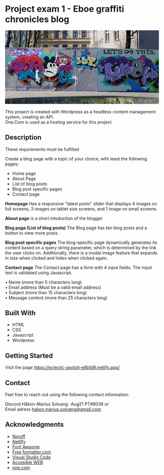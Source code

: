 # Project exam 1 - Eboe graffiti chronicles blog


![image](https://github.com/Noroff-FEU-Assignments/project-exam-1-hakon-marius/blob/main/images/samesize/homepage.jpg)

This project is created with Wordpress as a headless content management system, creating an API.  
One.Com is used as a hosting service for this project.

## Description

These requirements must be fulfilled  

Create a blog page with a topic of your choice, with least the following pages:
-	Home page
-	About Page
-	List of blog posts
-	Blog post specific pages
-	Contact page

<b>Homepage</b> 
Has a responsive "latest posts" slider that displays 4 images on full screens, 3 images on tablet size screens, and 1 image on small screens.  

<b>About page</b> is a short intoduction of the blogger

<b>Blog page (List of blog posts)</b>
The Blog page has ten blog posts and a button to view more posts.

<b>Blog post specific pages</b>
The blog-specific page dynamically generates its content based on a query string parameter, which is determined by the link the user clicks on. Additionally, there is a modal image feature that expands in size when clicked and hides when clicked again.

<b>Contact page</b>
The Contact page has a form with 4 input fields. The input text is validated using Javascript.  

•	Name (more than 5 characters long)  
•	Email address (Must be a valid email address)  
•	Subject (more than 15 characters long)  
•	Message content (more than 25 characters long)




## Built With
- HTML
- CSS
- Javascript
- Wordpress

## Getting Started

Visit the page https://eclectic-axolotl-e8bfd9.netlify.app/

## Contact
Feel free to reach out using the following contact information:  

Discord Håkon-Marius Solvang -Aug21 PT#9038 or  
Email adress hakon.marius.solvang@gmail.com

## Acknowledgments  

* [Noroff](https://www.noroff.no/studier/fagskole/nettverk-it-sikkerhet?gclid=Cj0KCQjwmZejBhC_ARIsAGhCqndTNlhYI4B0Ge7Ua9g_TC4Ewe92ocpNh8a9DusiM8oxyfmKOWZTn1waAkfKEALw_wcB)
* [Netlify](https://www.netlify.com/)
* [Font Awsome](https://fontawesome.com/)
* [Free formatter.com](https://www.freeformatter.com/html-validator.html)
* [Visual Studio Code](https://code.visualstudio.com/)
* [Accesible WEB](https://accessibleweb.com/website-accessibility-checker/?page_url=https%3A%2F%2Fsnazzy-conkies-f91116.netlify.app%2F)
* [one.com](https://www.one.com/en/)
